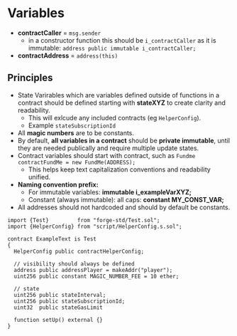# Variables

- **contractCaller** = ``msg.sender``
  - in a constructor function this should be ``i_contractCaller`` as it is immutable: ``address public immutable i_contractCaller;``
- **contractAddress** = ``address(this)``

## Principles

- State Varirables which are variables defined outside of functions in a contract should be defined starting with **stateXYZ** to create clarity and readability.
  - This will exlcude any included contracts (eg `HelperConfig`).
  - Example `stateSubscriptionId` 
- All **magic numbers** are to be constants.
- By default, **all variables in a contract** should be **private immutable**, until they are needed publically and require multiple update states.
- Contract variables should start with contract, such as ``Fundme contractFundMe = new FundMe(ADDRESS);``
  - This helps keep text capitalization conventions and readability unified.
- **Naming convention prefix:**
  - For immutable variables: **immutable i_exampleVarXYZ;**
  - Constant (always immutable): all caps: **constant MY_CONST_VAR;**
- All addresses should not hardcoded and should by default be constants.

```solidity
import {Test}         from "forge-std/Test.sol";
import {HelperConfig} from "script/HelperConfig.s.sol";

contract ExampleText is Test
{
  HelperConfig public contractHelperConfig;

  // visibility should always be defined
  address public addressPlayer = makeAddr("player");
  uint256 public constant MAGIC_NUMBER_FEE = 10 ether;

  // state
  uint256 public stateInterval;
  uint256 public stateSubscriptionId;
  uint32  public stateGasLimit

  function setUp() external {}
}
```
